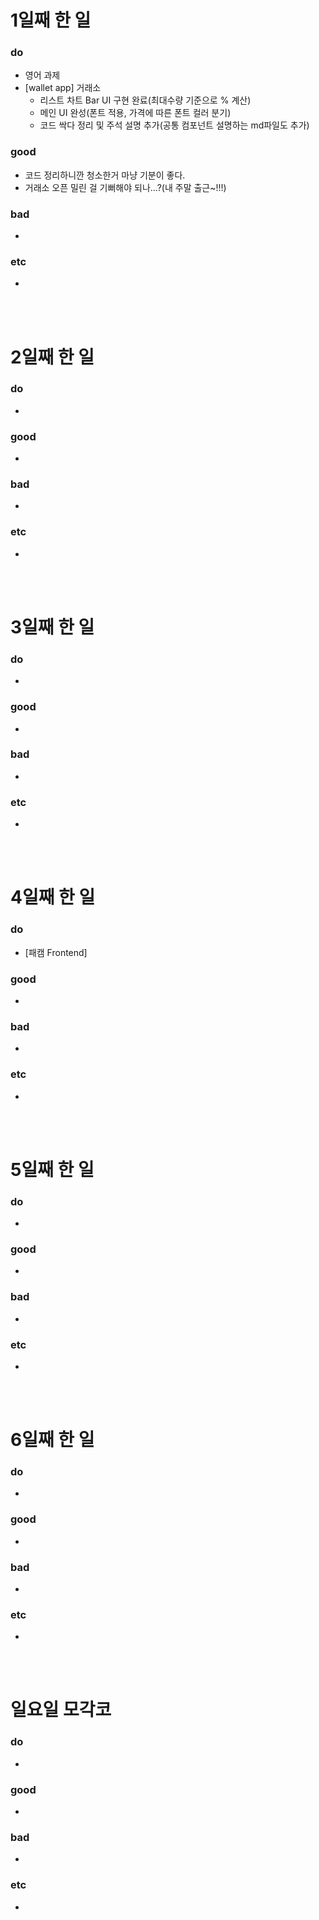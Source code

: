 # 1일째 한 일 
### do
- 영어 과제
- [wallet app] 거래소
	- 리스트 차트 Bar UI 구현 완료(최대수량 기준으로 % 계산)
	- 메인 UI 완성(폰트 적용, 가격에 따른 폰트 컬러 분기)
	- 코드 싹다 정리 및 주석 설명 추가(공통 컴포넌트 설명하는 md파일도 추가)
	
### good
- 코드 정리하니깐 청소한거 마냥 기분이 좋다.
- 거래소 오픈 밀린 걸 기뻐해야 되나...?(내 주말 출근~!!!)

### bad
- 

### etc
- 

<br /><br />

# 2일째 한 일 
### do
-

### good
-

### bad
-

### etc
-

<br /><br />

# 3일째 한 일 
### do
-

### good
-

### bad
-

### etc
-

<br /><br />

# 4일째 한 일 
### do
- [패캠 Frontend]

### good
-

### bad
-

### etc
- 

<br /><br />

# 5일째 한 일 
### do
-

### good
-

### bad
-

### etc
- 

<br /><br />

# 6일째 한 일 
### do
-

### good
-
 
### bad
-

### etc
-

<br /><br />

# 일요일 모각코
### do
-

### good
-

### bad
- 

### etc
-

<br /><br />
